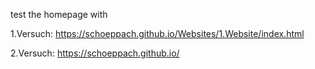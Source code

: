 test the homepage with

1.Versuch: https://schoeppach.github.io/Websites/1.Website/index.html

2.Versuch: https://schoeppach.github.io/


